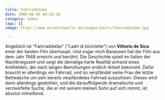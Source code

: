```yaml
---
title: Fahrraddiebe
date: 2009-06-05 08:02:10
category: Sehen
tags: []
image: https://www.misantropolis.de/images/posts/fahrraddiebe.jpg

---
```


Angeblich ist "Fahrraddiebe" ("Ladri di biciclette") von **Vittorio de Sica** einer der besten Film überhaupt. Und sogar mich Banausen hat der Film aus dem Jahr 1948 erreicht und berührt. Die Geschichte spielt im Italien der Nachkriegszeit und zeigt die damalige harte Realität anhand eines Antihelden, der nach langen Bemühungen endlich Arbeit bekommt. Dafür braucht er allerdings ein Fahrrad, und so verpfändet seine Frau die letzte Bettwäsche um sein bereits verpfändetes Fahrrad auszulösen. Dieses wird dann allerdings gestohlen, und die darauffolgende dramatische und verzweifelte Suche, die er mit seinem kleinen Sohn auf sich nimmt, ist absolut mitreißend.
